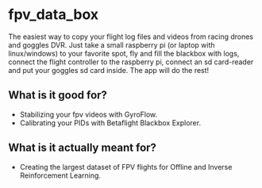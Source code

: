 # fpv_data_box
The easiest way to copy your flight log files and videos from racing drones and goggles DVR.
Just take a small raspberry pi (or laptop with linux/windows) to your favorite spot, fly and fill the blackbox with logs, connect the flight controller to the raspberry pi, connect an sd card-reader and put your goggles sd card inside. The app will do the rest!

## What is it good for?
* Stabilizing your fpv videos with GyroFlow.
* Calibrating your PIDs with Betaflight Blackbox Explorer.

## What is it actually meant for?
* Creating the largest dataset of FPV flights for Offline and Inverse Reinforcement Learning.
